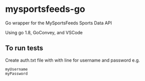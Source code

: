 # mysportsfeeds-go
Go wrapper for the MySportsFeeds Sports Data API

Using go 1.8, GoConvey, and VSCode

## To run tests
Create auth.txt file with with line for username and password e.g.
```
myUsername
myPassword
```

